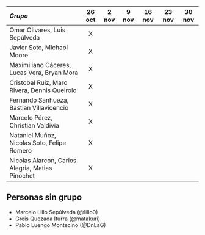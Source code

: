 |  *Grupo* 												|26 oct	| 2 nov	| 9 nov	| 16 nov| 23 nov| 30 nov|
|:-														|:-----:|:-----:|:-----:|:-----:|:-----:|:-----:|
|   Omar Olivares, Luis Sepúlveda						|   X	|   	|   	|   	|   	|   	|
|   Javier Soto, Michaol Moore							|   X	|   	|   	|   	|   	|   	|
|   Maximiliano Cáceres, Lucas Vera, Bryan Mora			|   X	|   	|   	|   	|   	|   	|
|   Cristobal Ruiz, Maro Rivera, Dennis Queirolo		|   X	|   	|   	|   	|   	|   	|
|   Fernando Sanhueza, Bastian Villavicencio			|   X	|   	|   	|   	|   	|   	|
|   Marcelo Pérez, Christian Valdivia					|   X	|   	|   	|   	|   	|   	|
|  	Nataniel Muñoz, Nicolas Soto, Felipe Romero			|   X	|   	|   	|   	|   	|   	|
|  	Nicolas Alarcon, Carlos Alegria, Matias Pinochet	|   X	|   	|   	|   	|   	|   	|



Personas sin grupo
------------------
- Marcelo Lillo Sepúlveda (@lillo0)
- Greis Quezada Iturra (@matakuri)
- Pablo Luengo Montecino (@DnLaG)

